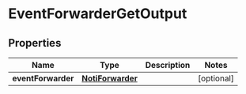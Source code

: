 

# EventForwarderGetOutput


## Properties

Name | Type | Description | Notes
------------ | ------------- | ------------- | -------------
**eventForwarder** | [**NotiForwarder**](NotiForwarder.md) |  |  [optional]



